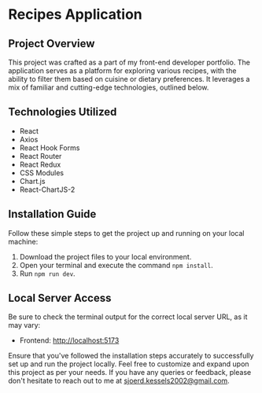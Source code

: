 # Recipes Application

## Project Overview
This project was crafted as a part of my front-end developer portfolio. The application serves as a platform for exploring various recipes, with the ability to filter them based on cuisine or dietary preferences. It leverages a mix of familiar and cutting-edge technologies, outlined below.

## Technologies Utilized
- React
- Axios
- React Hook Forms
- React Router
- React Redux
- CSS Modules
- Chart.js
- React-ChartJS-2

## Installation Guide
Follow these simple steps to get the project up and running on your local machine:

1. Download the project files to your local environment.
2. Open your terminal and execute the command `npm install`.
3. Run `npm run dev`.

## Local Server Access
Be sure to check the terminal output for the correct local server URL, as it may vary:

- Frontend: [http://localhost:5173](http://localhost:5173)

Ensure that you've followed the installation steps accurately to successfully set up and run the project locally. Feel free to customize and expand upon this project as per your needs. If you have any queries or feedback, please don't hesitate to reach out to me at [sjoerd.kessels2002@gmail.com](sjoerd.kessels2002@gmail.com).
